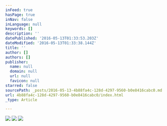 ```yaml
---
inFeed: true
hasPage: true
inNav: false
inLanguage: null
keywords: []
description: ''
datePublished: '2016-05-13T01:33:53.203Z'
dateModified: '2016-05-13T01:33:38.144Z'
title: ''
author: []
authors: []
publisher:
  name: null
  domain: null
  url: null
  favicon: null
starred: false
sourcePath: _posts/2016-05-13-4b88fa4c-128d-4297-9560-b0e8416cabc0.md
url: 4b88fa4c-128d-4297-9560-b0e8416cabc0/index.html
_type: Article

---
```

![](https://the-grid-user-content.s3-us-west-2.amazonaws.com/d47f1bb8-aade-4ef6-ab57-4cf04845f506.jpg)
![](https://the-grid-user-content.s3-us-west-2.amazonaws.com/50466765-171e-4088-9bdf-5e3738070126.gif)
![](https://the-grid-user-content.s3-us-west-2.amazonaws.com/61492864-168b-436b-a224-1bf5d40e1187.jpg)